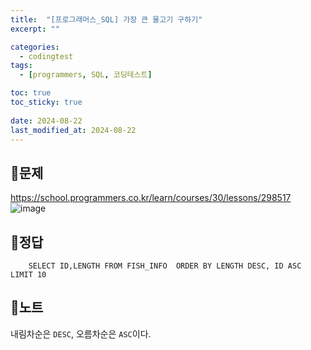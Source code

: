 ```yaml
---
title:  "[프로그래머스_SQL] 가장 큰 물고기 구하기"
excerpt: ""

categories:
  - codingtest
tags:
  - [programmers, SQL, 코딩테스트]

toc: true
toc_sticky: true
 
date: 2024-08-22
last_modified_at: 2024-08-22
---
```


## 📜문제
<https://school.programmers.co.kr/learn/courses/30/lessons/298517>  
![image](https://github.com/user-attachments/assets/ceb2c527-1c77-4ac0-9bb7-e29b99440ef6)

## 📜정답
```
    SELECT ID,LENGTH FROM FISH_INFO  ORDER BY LENGTH DESC, ID ASC LIMIT 10
```

## 📜노트
내림차순은 `DESC`, 오름차순은 `ASC`이다.

